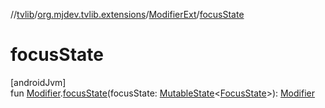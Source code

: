 //[tvlib](../../../index.md)/[org.mjdev.tvlib.extensions](../index.md)/[ModifierExt](index.md)/[focusState](focus-state.md)

# focusState

[androidJvm]\
fun [Modifier](https://developer.android.com/reference/kotlin/androidx/compose/ui/Modifier.html).[focusState](focus-state.md)(focusState: [MutableState](https://developer.android.com/reference/kotlin/androidx/compose/runtime/MutableState.html)&lt;[FocusState](https://developer.android.com/reference/kotlin/androidx/compose/ui/focus/FocusState.html)&gt;): [Modifier](https://developer.android.com/reference/kotlin/androidx/compose/ui/Modifier.html)
